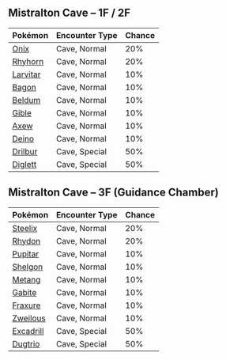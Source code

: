 ## Mistralton Cave – 1F / 2F

| Pokémon | Encounter Type | Chance |
| --- | --- | --- |
| [Onix](../pokemon/onix.md/) | Cave, Normal | 20% |
| [Rhyhorn](../pokemon/rhyhorn.md/) | Cave, Normal | 20% |
| [Larvitar](../pokemon/larvitar.md/) | Cave, Normal | 10% |
| [Bagon](../pokemon/bagon.md/) | Cave, Normal | 10% |
| [Beldum](../pokemon/beldum.md/) | Cave, Normal | 10% |
| [Gible](../pokemon/gible.md/) | Cave, Normal | 10% |
| [Axew](../pokemon/axew.md/) | Cave, Normal | 10% |
| [Deino](../pokemon/deino.md/) | Cave, Normal | 10% |
| [Drilbur](../pokemon/drilbur.md/) | Cave, Special | 50% |
| [Diglett](../pokemon/diglett.md/) | Cave, Special | 50% |

## Mistralton Cave – 3F (Guidance Chamber)

| Pokémon | Encounter Type | Chance |
| --- | --- | --- |
| [Steelix](../pokemon/steelix.md/) | Cave, Normal | 20% |
| [Rhydon](../pokemon/rhydon.md/) | Cave, Normal | 20% |
| [Pupitar](../pokemon/pupitar.md/) | Cave, Normal | 10% |
| [Shelgon](../pokemon/shelgon.md/) | Cave, Normal | 10% |
| [Metang](../pokemon/metang.md/) | Cave, Normal | 10% |
| [Gabite](../pokemon/gabite.md/) | Cave, Normal | 10% |
| [Fraxure](../pokemon/fraxure.md/) | Cave, Normal | 10% |
| [Zweilous](../pokemon/zweilous.md/) | Cave, Normal | 10% |
| [Excadrill](../pokemon/excadrill.md/) | Cave, Special | 50% |
| [Dugtrio](../pokemon/dugtrio.md/) | Cave, Special | 50% |
